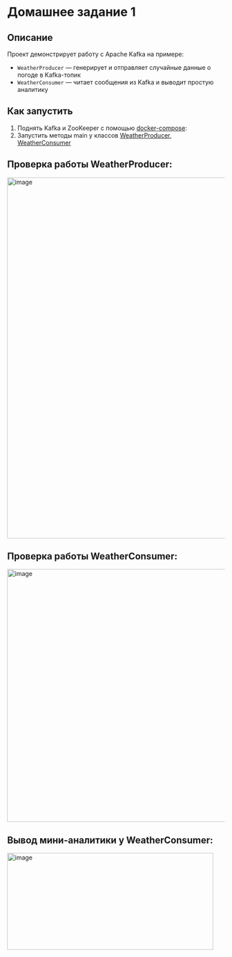 # Домашнее задание 1

## Описание  
Проект демонстрирует работу с Apache Kafka на примере:
- `WeatherProducer` — генерирует и отправляет случайные данные о погоде в Kafka-топик
- `WeatherConsumer` — читает сообщения из Kafka и выводит простую аналитику

## Как запустить

1. Поднять Kafka и ZooKeeper с помощью [docker-compose](docker-compose.yml):
2. Запустить методы main у классов [WeatherProducer](src/main/java/producer/WeatherProducer.java), [WeatherConsumer](src/main/java/consumer/WeatherConsumer.java)

## Проверка работы WeatherProducer:<br>
<img width="1434" height="835" alt="image" src="https://github.com/user-attachments/assets/76e1488c-532a-4291-9dbf-713e433fa393" /><br>
## Проверка работы WeatherConsumer:<br>
<img width="1587" height="585" alt="image" src="https://github.com/user-attachments/assets/41e7ca5e-970c-4328-8107-645345cc5a24" /><br>
## Вывод мини-аналитики у WeatherConsumer:<br>
<img width="477" height="224" alt="image" src="https://github.com/user-attachments/assets/8f7decd8-cd5d-46a3-a697-24bdccd9ce7e" /><br>

